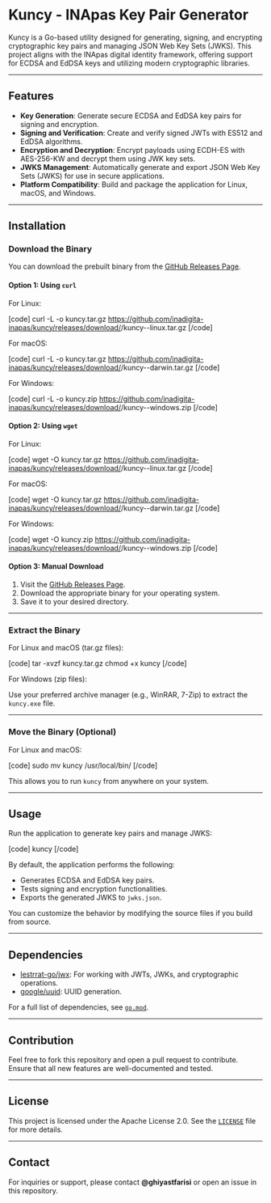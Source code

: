 # Kuncy - INApas Key Pair Generator

Kuncy is a Go-based utility designed for generating, signing, and encrypting cryptographic key pairs and managing JSON Web Key Sets (JWKS). This project aligns with the INApas digital identity framework, offering support for ECDSA and EdDSA keys and utilizing modern cryptographic libraries.

---

## Features

- **Key Generation**: Generate secure ECDSA and EdDSA key pairs for signing and encryption.
- **Signing and Verification**: Create and verify signed JWTs with ES512 and EdDSA algorithms.
- **Encryption and Decryption**: Encrypt payloads using ECDH-ES with AES-256-KW and decrypt them using JWK key sets.
- **JWKS Management**: Automatically generate and export JSON Web Key Sets (JWKS) for use in secure applications.
- **Platform Compatibility**: Build and package the application for Linux, macOS, and Windows.

---

## Installation

### Download the Binary

You can download the prebuilt binary from the [GitHub Releases Page](https://github.com/inadigita-inapas/kuncy/releases).

#### Option 1: Using `curl`

For Linux:

[code]
curl -L -o kuncy.tar.gz https://github.com/inadigita-inapas/kuncy/releases/download/<version>/kuncy-<version>-linux.tar.gz
[/code]

For macOS:

[code]
curl -L -o kuncy.tar.gz https://github.com/inadigita-inapas/kuncy/releases/download/<version>/kuncy-<version>-darwin.tar.gz
[/code]

For Windows:

[code]
curl -L -o kuncy.zip https://github.com/inadigita-inapas/kuncy/releases/download/<version>/kuncy-<version>-windows.zip
[/code]

#### Option 2: Using `wget`

For Linux:

[code]
wget -O kuncy.tar.gz https://github.com/inadigita-inapas/kuncy/releases/download/<version>/kuncy-<version>-linux.tar.gz
[/code]

For macOS:

[code]
wget -O kuncy.tar.gz https://github.com/inadigita-inapas/kuncy/releases/download/<version>/kuncy-<version>-darwin.tar.gz
[/code]

For Windows:

[code]
wget -O kuncy.zip https://github.com/inadigita-inapas/kuncy/releases/download/<version>/kuncy-<version>-windows.zip
[/code]

#### Option 3: Manual Download

1. Visit the [GitHub Releases Page](https://github.com/inadigita-inapas/kuncy/releases).
2. Download the appropriate binary for your operating system.
3. Save it to your desired directory.

---

### Extract the Binary

For Linux and macOS (tar.gz files):

[code]
tar -xvzf kuncy.tar.gz
chmod +x kuncy
[/code]

For Windows (zip files):

Use your preferred archive manager (e.g., WinRAR, 7-Zip) to extract the `kuncy.exe` file.

---

### Move the Binary (Optional)

For Linux and macOS:

[code]
sudo mv kuncy /usr/local/bin/
[/code]

This allows you to run `kuncy` from anywhere on your system.

---

## Usage

Run the application to generate key pairs and manage JWKS:

[code]
kuncy
[/code]

By default, the application performs the following:

- Generates ECDSA and EdDSA key pairs.
- Tests signing and encryption functionalities.
- Exports the generated JWKS to `jwks.json`.

You can customize the behavior by modifying the source files if you build from source.

---

## Dependencies

- [lestrrat-go/jwx](https://github.com/lestrrat-go/jwx): For working with JWTs, JWKs, and cryptographic operations.
- [google/uuid](https://github.com/google/uuid): UUID generation.

For a full list of dependencies, see [`go.mod`](go.mod).

---

## Contribution

Feel free to fork this repository and open a pull request to contribute. Ensure that all new features are well-documented and tested.

---

## License

This project is licensed under the Apache License 2.0. See the [`LICENSE`](LICENSE) file for more details.

---

## Contact

For inquiries or support, please contact **@ghiyastfarisi** or open an issue in this repository.